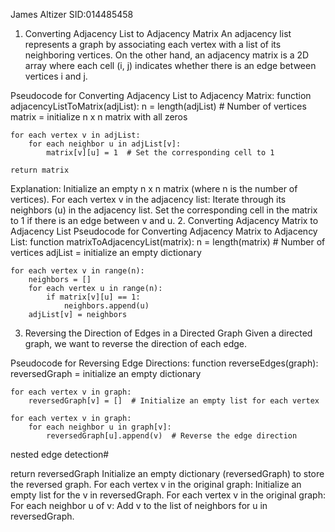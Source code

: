 James Altizer SID:014485458
1. Converting Adjacency List to Adjacency Matrix
An adjacency list represents a graph by associating each vertex with a list of its neighboring vertices. On the other hand, an adjacency matrix is a 2D array where each cell (i, j) indicates whether there is an edge between vertices i and j.

Pseudocode for Converting Adjacency List to Adjacency Matrix:
function adjacencyListToMatrix(adjList):
    n = length(adjList)  # Number of vertices
    matrix = initialize n x n matrix with all zeros
    
    for each vertex v in adjList:
        for each neighbor u in adjList[v]:
            matrix[v][u] = 1  # Set the corresponding cell to 1
    
    return matrix
Explanation:
Initialize an empty n x n matrix (where n is the number of vertices).
For each vertex v in the adjacency list:
Iterate through its neighbors (u) in the adjacency list.
Set the corresponding cell in the matrix to 1 if there is an edge between v and u.
2. Converting Adjacency Matrix to Adjacency List
Pseudocode for Converting Adjacency Matrix to Adjacency List:
function matrixToAdjacencyList(matrix):
    n = length(matrix)  # Number of vertices
    adjList = initialize an empty dictionary
    
    for each vertex v in range(n):
        neighbors = []
        for each vertex u in range(n):
            if matrix[v][u] == 1:
                neighbors.append(u)
        adjList[v] = neighbors
3. Reversing the Direction of Edges in a Directed Graph
Given a directed graph, we want to reverse the direction of each edge.

Pseudocode for Reversing Edge Directions:
function reverseEdges(graph):
    reversedGraph = initialize an empty dictionary
    
    for each vertex v in graph:
        reversedGraph[v] = []  # Initialize an empty list for each vertex
    
    for each vertex v in graph:
        for each neighbor u in graph[v]:
            reversedGraph[u].append(v)  # Reverse the edge direction
nested edge detection#

return reversedGraph
 Initialize an empty dictionary (reversedGraph) to store the reversed graph.
For each vertex v in the original graph:
Initialize an empty list for the v in reversedGraph.
For each vertex v in the original graph:
For each neighbor u of v:
Add v to the list of neighbors for u in reversedGraph.

